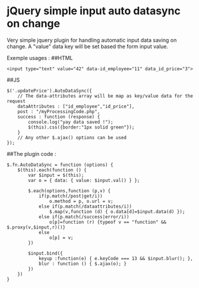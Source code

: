 # jQuery simple input auto datasync on change
Very simple jquery plugin for handling automatic input data saving on change. A "value" data key will be set based the form input value.

Exemple usages : 
##HTML
```
<input type="text" value="42" data-id_employee="11" data_id_price="3">
```
##JS
```
$('.updatePrice').AutoDataSync({
    // The data-attributes array will be map as key/value data for the request
    dataAttributes : ["id_employee","id_price"],
    post : "/myProcessingCode.php",
    success : function (response) {
        console.log("yay data saved !");
        $(this).css({border:"1px solid green"});
    }
    // Any other $.ajax() options can be used
});
```

##The plugin code :
```
$.fn.AutoDataSync = function (options) {
	$(this).each(function () {
		var $input = $(this);
		var o = { data: { value: $input.val() } };
	
		$.each(options,function (p,v) {
			if(p.match(/post|get/i))
				o.method = p, o.url = v;
			else if(p.match(/dataattributes/i))
				$.map(v,function (d) { o.data[d]=$input.data(d) });
			else if(p.match(/success|error/i))
				o[p]=function (r) {typeof v == "function" && $.proxy(v,$input,r)()} 
			else 
				o[p] = v;
		})

		$input.bind({
			keyup :function(e) { e.keyCode === 13 && $input.blur(); },
			blur : function () { $.ajax(o); }
		})
	})
}
```

